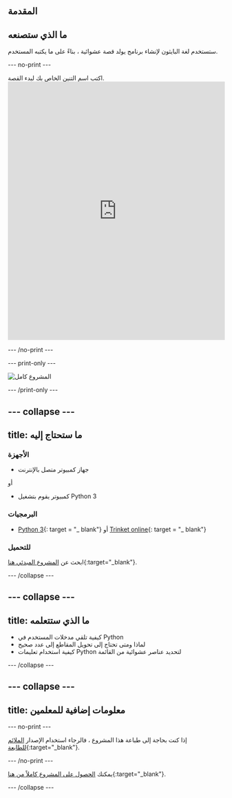 ## المقدمة

## ما الذي ستصنعه

ستستخدم لغة البايثون لإنشاء برنامج يولد قصة عشوائية ، بناءً على ما يكتبه المستخدم.

\--- no-print \---

اكتب اسم التنين الخاص بك لبدء القصة. <iframe src="https://trinket.io/embed/python/904db1ae15?outputOnly=true&runOption=console&start=result&showInstructions=true" width="100%" height="600" frameborder="0" marginwidth="0" marginheight="0" allowfullscreen mark="crwd-mark"></iframe> 

\--- /no-print \---

\--- print-only \---

![المشروع كامل](images/storytime-final.png)

\--- /print-only \---

## \--- collapse \---

## title: ما ستحتاج إليه

### الأجهزة

- جهاز كمبيوتر متصل بالإنترنت

أو

- كمبيوتر يقوم بتشغيل Python 3

### البرمجيات

- [Python 3](https://www.python.org/downloads/){: target = "_ blank"} أو [Trinket online](https://trinket.io/){: target = "_ blank"}

### للتحميل

ابحث عن [المشروع المبدئي هنا](https://trinket.io/python/a0aaa62eab){:target="_blank"}.

\--- /collapse \---

## \--- collapse \---

## title: ما الذي ستتعلمه

- كيفية تلقي مدخلات المستخدم في Python
- لماذا ومتى تحتاج إلى تحويل المقاطع إلى عدد صحيح
- كيفية استخدام تعليمات Python لتحديد عناصر عشوائية من القائمة

\--- /collapse \---

## \--- collapse \---

## title: معلومات إضافية للمعلمين

\--- no-print \---

إذا كنت بحاجة إلى طباعة هذا المشروع ، فالرجاء استخدام الإصدار [الملائم للطابعة](https://projects.raspberrypi.org/en/projects/storytime/print){:target="_blank"}.

\--- /no-print \---

يمكنك [الحصول على المشروع كاملاً من هنا](https://rpf.io/p/en/storytime){:target="_blank"}.

\--- /collapse \---